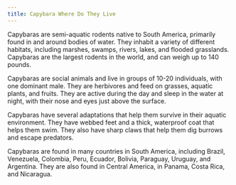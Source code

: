 ```yaml
---
title: Capybara Where Do They Live
---
```


Capybaras are semi-aquatic rodents native to South America, primarily found in and around bodies of water. They inhabit a variety of different habitats, including marshes, swamps, rivers, lakes, and flooded grasslands. Capybaras are the largest rodents in the world, and can weigh up to 140 pounds.

Capybaras are social animals and live in groups of 10-20 individuals, with one dominant male. They are herbivores and feed on grasses, aquatic plants, and fruits. They are active during the day and sleep in the water at night, with their nose and eyes just above the surface.

Capybaras have several adaptations that help them survive in their aquatic environment. They have webbed feet and a thick, waterproof coat that helps them swim. They also have sharp claws that help them dig burrows and escape predators.

Capybaras are found in many countries in South America, including Brazil, Venezuela, Colombia, Peru, Ecuador, Bolivia, Paraguay, Uruguay, and Argentina. They are also found in Central America, in Panama, Costa Rica, and Nicaragua.